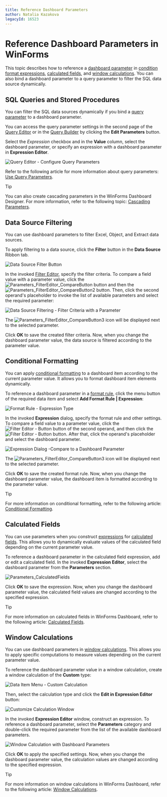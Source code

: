```yaml
---
title: Reference Dashboard Parameters
author: Natalia Kazakova
legacyId: 16523
---
```

# Reference Dashboard Parameters in WinForms

This topic describes how to reference a [dashboard parameter](creating-parameters.md) in [condition format expressions](#conditional-formatting), [calculated fields](#calculated-fields), and [window calculations](#window-calculations). You can also bind a dashboard parameter to a query parameter to filter the SQL data source dynamically.

## SQL Queries and Stored Procedures
You can filter the SQL data sources dynamically if you bind a [query parameter](../../work-with-data/pass-query-parameters.md) to a dashboard parameter.

You can access the query parameter settings in the second page of the [Query Editor](../../work-with-data/using-the-query-editor.md) or in the [Query Builder](../../work-with-data/using-the-query-builder.md) by clicking the **Edit Parameters** button. 

Select the *Expression* checkbox and in the **Value** column, select the dashboard parameter, or specify an expression with a dashboard parameter in **Expression Editor**.
	
![Query Editor - Configure Query Parameters](../../../../images/queryeditor_passdashboardparameter121219.png)

Refer to the following article for more information about query parameters: [Use Query Parameters](../../work-with-data/pass-query-parameters.md).

>[!TIP]
>You can also create cascading parameters in the WinForms Dashboard Designer. For more information, refer to the following topic: [Cascading Parameters](create-cascading-parameters.md).

## Data Source Filtering

You can use dashboard parameters to filter Excel, Object, and Extract data sources.

To apply filtering to a data source, click the **Filter** button in the **Data Source** Ribbon tab.

![Data Source Filter Button](../../../../images/datasourcefiltering_filterbutton_ribbon22300.png)

In the invoked [Filter Editor](../../../../../interface-elements-for-desktop/articles/filter-editor/filter-data-via-the-filter-editor.md), specify the filter criteria. To compare a field value with a parameter value, click the ![Parameters_FilterEditor_CompareButton](../../../../images/parameters_filtereditor_comparebutton21820.png) button and then the ![Parameters_FilterEditor_CompareButton2](../../../../images/parameters_filtereditor_comparebutton221824.png) button. Then, click the second operand's placeholder to invoke the list of available parameters and select the required parameter:

![Data Source Filtering - Filter Criteria with a Parameter](../../../../images/filter-ds-parameterpselection-win.png)

The ![Parameters_FilterEditor_CompareButton3](../../../../images/parameters_filtereditor_comparebutton321825.png) icon will be displayed next to the selected parameter.

Click **OK** to save the created filter criteria. Now, when you change the dashboard parameter value, the data source is filtered according to the parameter value.

## Conditional Formatting

You can apply [conditional formatting](../../appearance-customization/conditional-formatting.md) to a dashboard item according to the current parameter value. It allows you to format dashboard item elements dynamically.  

To reference a dashboard parameter in a [format rule](../../appearance-customization/conditional-formatting.md#create-and-edit-a-format-rule), click the menu button of the required data item and select **Add Format Rule | Expression**:

![Format Rule - Expression Type](../../../../images/win-conditional-formatting-expression.png)

In the invoked **Expression** dialog, specify the format rule and other settings. To compare a field value to a parameter value, click the ![Filter Editor - Button](../../../../images/parameters_filtereditor_comparebutton21820.png) button of the second operand, and then click the ![Filter Editor - Button](../../../../images/parameters_filtereditor_comparebutton221824.png) button. After that, click the operand's placeholder and select the dashboard parameter.

![Expression Dialog -Compare to a Dashboard Parameter](../../../../images/expressiondialog_passparameter121501.png)

The ![Parameters_FilterEditor_CompareButton3](../../../../images/parameters_filtereditor_comparebutton321825.png) icon will be displayed next to the selected parameter.

Click **OK** to save the created format rule. Now, when you change the dashboard parameter value, the dashboard item is formatted according to the parameter value.

>[!TIP]
>For more information on conditional formatting, refer to the following article: [Conditional Formatting](../../appearance-customization/conditional-formatting.md).


## Calculated Fields

You can use parameters when you construct [expressions](../../data-analysis/expression-constants-operators-and-functions.md) for [calculated fields](../../work-with-data/creating-calculated-fields.md). This allows you to dynamically evaluate values of the calculated field depending on the current parameter value. 

To reference a dashboard parameter in the calculated field expression, add or edit a calculated field. In the invoked **Expression Editor**, select the dashboard parameter from the **Parameters** section.

![Parameters_CalculatedFields](../../../../images/parameters_calculatedfields21730.png)

Click **OK** to save the expression. Now, when you change the dashboard parameter value, the calculated field values are changed according to the specified expression.

>[!TIP]
>For more information on calculated fields in WinForms Dashboard, refer to the following article: [Calculated Fields](../../work-with-data/creating-calculated-fields.md).

## Window Calculations

You can use dashboard parameters in [window calculations](../../data-analysis/window-calculations/window-calculations-overview.md). This allows you to apply specific computations to measure values depending on the current parameter value.

To reference the dashboard parameter value in a window calculation, create a window calculation of the **Custom** type:

![Data Item Menu - Custom Calculation](../../../../images/win-custom-window-calculation.png)

Then, select the calculation type and click the **Edit in Expression Editor** button:

![Customize Calculation Window](../../../../images/customize-calculation-edit-button.png)

In the invoked **Expression Editor** window, construct an expression. To reference a dashboard parameter, select the **Parameters** category and double-click the required parameter from the list of the available dashboard parameters.

![Window Calculation with Dashboard Parameters](../../../../images/passingparameters_windowcalculation124377.png)

Click **OK** to apply the specified settings. Now, when you change the dashboard parameter value, the calculation values are changed according to the specified expression.

>[!TIP]
>For more information on window calculations in WinForms Dashboard, refer to the following article: [Window Calculations](../../data-analysis/window-calculations.md).
